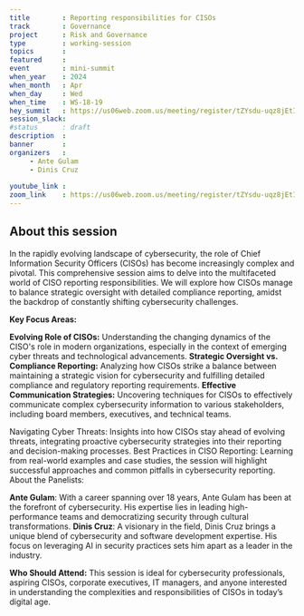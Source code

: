 ```yaml
---
title        : Reporting responsibilities for CISOs
track        : Governance
project      : Risk and Governance
type         : working-session
topics       :
featured     :
event        : mini-summit
when_year    : 2024
when_month   : Apr
when_day     : Wed
when_time    : WS-18-19
hey_summit   : https://us06web.zoom.us/meeting/register/tZYsdu-uqz8jEtIKSkzQogMIeD3iqGy-gGBa
session_slack:
#status      : draft
description  :
banner       : 
organizers   :
     - Ante Gulam
     - Dinis Cruz
     
youtube_link : 
zoom_link    : https://us06web.zoom.us/meeting/register/tZYsdu-uqz8jEtIKSkzQogMIeD3iqGy-gGBa
---
```


## About this session
In the rapidly evolving landscape of cybersecurity, the role of Chief Information Security Officers (CISOs) has become increasingly complex and pivotal. This comprehensive session aims to delve into the multifaceted world of CISO reporting responsibilities. We will explore how CISOs manage to balance strategic oversight with detailed compliance reporting, amidst the backdrop of constantly shifting cybersecurity challenges.

**Key Focus Areas:**

**Evolving Role of CISOs:** Understanding the changing dynamics of the CISO's role in modern organizations, especially in the context of emerging cyber threats and technological advancements.
**Strategic Oversight vs. Compliance Reporting:** Analyzing how CISOs strike a balance between maintaining a strategic vision for cybersecurity and fulfilling detailed compliance and regulatory reporting requirements.
**Effective Communication Strategies:** Uncovering techniques for CISOs to effectively communicate complex cybersecurity information to various stakeholders, including board members, executives, and technical teams.

Navigating Cyber Threats: Insights into how CISOs stay ahead of evolving threats, integrating proactive cybersecurity strategies into their reporting and decision-making processes.
Best Practices in CISO Reporting: Learning from real-world examples and case studies, the session will highlight successful approaches and common pitfalls in cybersecurity reporting.
About the Panelists:

**Ante Gulam**: With a career spanning over 18 years, Ante Gulam has been at the forefront of cybersecurity. His expertise lies in leading high-performance teams and democratizing security through cultural transformations.
**Dinis Cruz**: A visionary in the field, Dinis Cruz brings a unique blend of cybersecurity and software development expertise. His focus on leveraging AI in security practices sets him apart as a leader in the industry.

**Who Should Attend:**
This session is ideal for cybersecurity professionals, aspiring CISOs, corporate executives, IT managers, and anyone interested in understanding the complexities and responsibilities of CISOs in today’s digital age.
